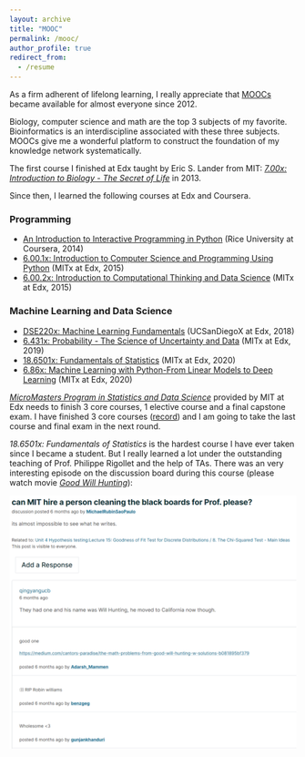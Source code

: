```yaml
---
layout: archive
title: "MOOC"
permalink: /mooc/
author_profile: true
redirect_from:
  - /resume
---
```

As a firm adherent of lifelong learning, I really appreciate that [MOOCs](https://en.wikipedia.org/wiki/Massive_open_online_course) became available for almost everyone since 2012.

Biology, computer science and math are the top 3 subjects of my favorite. Bioinformatics is an interdiscipline associated with these three subjects. 
MOOCs give me a wonderful platform to construct the foundation of my knowledge network systematically.

The first course I finished at Edx taught by Eric S. Lander from MIT: *[7.00x: Introduction to Biology - The Secret of Life](https://verify.edx.org/cert/f12b9f27643248faa1debf7569ecad35)* in 2013.

Since then, I learned the following courses at Edx and Coursera.

### Programming
- [An Introduction to Interactive Programming in Python](https://www.coursera.org/api/legacyCertificates.v1/spark/statementOfAccomplishment/972072~4685733/pdf) (Rice University at Coursera, 2014) 
- [6.00.1x: Introduction to Computer Science and Programming Using Python](https://verify.edx.org/cert/16519db68d754ebfb96bc26cd9accfe4) (MITx at Edx, 2015)
- [6.00.2x: Introduction to Computational Thinking and Data Science](https://courses.edx.org/certificates/2ab8b4b71ae04baeacd292bbee9f3723) (MITx at Edx, 2015)


### Machine Learning and Data Science
- [DSE220x: Machine Learning Fundamentals](https://courses.edx.org/certificates/803fb8929d2346fda968f595f3434f70) (UCSanDiegoX at Edx, 2018)
- [6.431x: Probability - The Science of Uncertainty and Data](https://courses.edx.org/certificates/2f20225598f443449f054b231215018b) (MITx at Edx, 2019)
- [18.6501x: Fundamentals of Statistics](https://courses.edx.org/certificates/c39c7ebe31fd4d0490aed8b176dd5de8) (MITx at Edx, 2020)
- [6.86x: Machine Learning with Python-From Linear Models to Deep Learning](https://courses.edx.org/certificates/c64399d4c9aa43a69495832e1d62cf78) (MITx at Edx, 2020)

*[MicroMasters Program in Statistics and Data Science](https://micromasters.mit.edu/ds/)* provided by MIT at Edx needs to finish 3 core courses, 1 elective course and a final capstone exam. I have finished 3 core courses ([record](https://credentials.edx.org/records/programs/shared/44e27b0247604104b1e99c5953f8111f/)) and I am going to take the last course and final exam in the next round.

*18.6501x: Fundamentals of Statistics* is the hardest course I have ever taken since I became a student. But I really learned a lot under the outstanding teaching of Prof. Philippe Rigollet and the help of TAs.
There was an very interesting episode on the discussion board during this course (please watch movie *[Good Will Hunting](https://en.wikipedia.org/wiki/Good_Will_Hunting)*):

<img src="/images/edx_20210124153409.png" width="700">